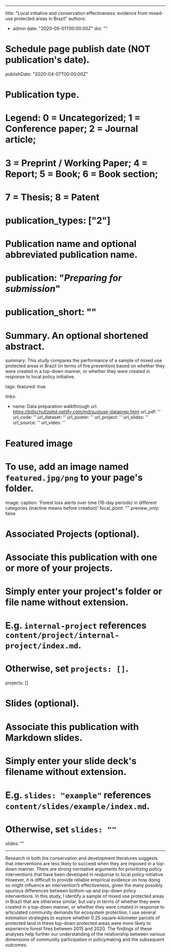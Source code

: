 
---
title: "Local initiative and conservation effectiveness: evidence from mixed-use protected areas in Brazil"
authors:
- admin
date: "2020-05-01T00:00:00Z"
doi: ""

# Schedule page publish date (NOT publication's date).
publishDate: "2020-04-07T00:00:00Z"

# Publication type.
# Legend: 0 = Uncategorized; 1 = Conference paper; 2 = Journal article;
# 3 = Preprint / Working Paper; 4 = Report; 5 = Book; 6 = Book section;
# 7 = Thesis; 8 = Patent
# publication_types: ["2"]

# Publication name and optional abbreviated publication name.
# publication: "*Preparing for submission*"
# publication_short: ""

# Summary. An optional shortened abstract.
summary: This study compares the performance of a sample of mixed use protected areas in Brazil (in terms of fire prevention) based on whether they were created in a top-down manner, or whether they were created in response to local policy initiative.

tags:
featured: true

links:
- name: Data preparation walkthrough
  url: https://billschultzphd.netlify.com/md/sustuse-dataprep.html
url_pdf: ''
url_code: ''
url_dataset: ''
url_poster: ''
url_project: ''
url_slides: ''
url_source: ''
url_video: ''

# Featured image
# To use, add an image named `featured.jpg/png` to your page's folder. 
image:
  caption: 'Forest loss alerts over time (16-day periods) in different categories (inactive means before creation)'
  focal_point: ""
  preview_only: false

# Associated Projects (optional).
#   Associate this publication with one or more of your projects.
#   Simply enter your project's folder or file name without extension.
#   E.g. `internal-project` references `content/project/internal-project/index.md`.
#   Otherwise, set `projects: []`.

projects: []

# Slides (optional).
#   Associate this publication with Markdown slides.
#   Simply enter your slide deck's filename without extension.
#   E.g. `slides: "example"` references `content/slides/example/index.md`.
#   Otherwise, set `slides: ""`

slides: ""

---

Research in both the conservation and development literatures suggests that interventions are less likely to succeed when they are imposed in a top-down manner. There are strong normative arguments for prioritizing policy interventions that have been developed in response to local policy initiative. However, it is difficult to provide reliable empirical evidence on how doing so might influence an intervention’s effectiveness, given the many possibly spurious differences between bottom-up and top-down policy interventions. In this study, I identify a sample of mixed use protected areas in Brazil that are otherwise similar, but vary in terms of whether they were created in a top-down manner, or whether they were created in response to articulated community demands for ecosystem protection. I use several estimation strategies to explore whether 0.25 square-kilometer parcels of protected land in these top-down protected areas were more likely to experience forest fires between 2015 and 2020. The findings of these analyses help further our understanding of the relationship between various dimensions of community participation in policymaking and the subsequent outcomes.
